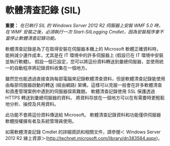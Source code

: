 # 軟體清查記錄 (SIL)

**重要：** *在已執行 SIL 的 Windows Server 2012 R2 伺服器上安裝 WMF 5.0 時，在 WMF 安裝之後，必須執行一次 Start-SilLogging Cmdlet，因為安裝程序會不當停止軟體清查記錄功能。*

軟體清查記錄是為了在取得安裝在伺服器本機上的 Microsoft 軟體正確資料時，能夠減少運作成本，尤其是在 IT 環境中的許多伺服器上 (假設已在 IT 環境中安裝並執行軟體)。 假設一個已設定，您可以將這份資料轉送到彙總伺服器，並使用統一的自動程序將記錄資料收集在一個地方。

雖然您也能透過直接查詢每部電腦來記錄軟體清查資料，但是軟體清查記錄能使用由每部伺服器啟動的轉送 (經由網路) 架構，這樣可以克服一般會在許多軟體清查和資產管理案例中遇到的伺服器探索難題。 軟體清查記錄使用 SSL 保護透過 HTTPS 轉送到彙總伺服器的資料。 將資料存放在一個地方可以在有需要時更輕鬆地分析、操控及共用資料。

此功能不會將這份資料傳送給 Microsoft。 軟體清查記錄資料和功能僅供伺服器軟體授權擁有者及系統管理員使用。

如需軟體清查記錄 Cmdlet 的詳細資訊和相關文件，請參閱＜ Windows Server 2012 R2 線上資源＞(<http://technet.microsoft.com/library/dn383584.aspx>)。


<!--HONumber=Aug16_HO3-->


